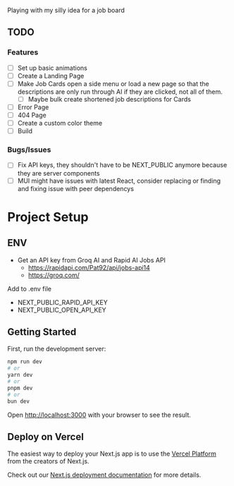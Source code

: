 Playing with my silly idea for a job board

## TODO

### Features

- [ ] Set up basic animations
- [ ] Create a Landing Page
- [ ] Make Job Cards open a side menu or load a new page so that the descriptions are only run through AI if they are clicked, not all of them.
  - [ ] Maybe bulk create shortened job descriptions for Cards
- [ ] Error Page
- [ ] 404 Page
- [ ] Create a custom color theme
- [ ] Build

### Bugs/Issues

- [ ] Fix API keys, they shouldn't have to be NEXT_PUBLIC anymore because they are server components
- [ ] MUI might have issues with latest React, consider replacing or finding and fixing issue with peer dependencys

# Project Setup

## ENV

- Get an API key from Groq AI and Rapid AI Jobs API
  - <https://rapidapi.com/Pat92/api/jobs-api14>
  - <https://groq.com/>

Add to .env file

- NEXT_PUBLIC_RAPID_API_KEY
- NEXT_PUBLIC_OPEN_API_KEY

## Getting Started

First, run the development server:

```bash
npm run dev
# or
yarn dev
# or
pnpm dev
# or
bun dev
```

Open [http://localhost:3000](http://localhost:3000) with your browser to see the result.

## Deploy on Vercel

The easiest way to deploy your Next.js app is to use the [Vercel Platform](https://vercel.com/new?utm_medium=default-template&filter=next.js&utm_source=create-next-app&utm_campaign=create-next-app-readme) from the creators of Next.js.

Check out our [Next.js deployment documentation](https://nextjs.org/docs/app/building-your-application/deploying) for more details.
